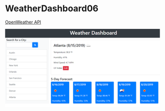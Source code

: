 # WeatherDashboard06



[OpenWeather API](file:///Users/Tika/Desktop/WeatherDashboard06/index.html)

![weather dashboard demo](./Assets/06-server-side-apis-homework-demo.png)
